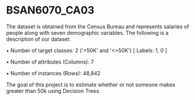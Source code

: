 # BSAN6070_CA03

The dataset is obtained from the Census Bureau and represents salaries of people along with seven demographic variables. The following is a description of our dataset:
  
  • Number of target classes: 2 ('>50K' and '<=50K') [ Labels: 1, 0 ]
  
  • Number of attributes (Columns): 7
  
  • Number of instances (Rows): 48,842

The goal of this project is to estimate whether or not someone makes greater than 50k using Decision Trees.
